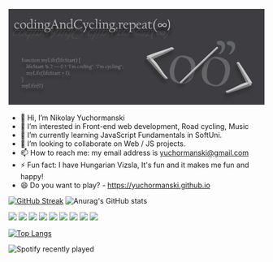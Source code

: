 <!-- 
https://github-readme-streak-stats.herokuapp.com/demo/
-->

<!--
**yuchormanski/yuchormanski** is a ✨ _special_ ✨ repository because its `README.md` (this file) appears on your GitHub profile.

Here are some ideas to get you started:
<! --### Hi there 👋 

- 🔭 I’m currently working on ...
- 🌱 I’m currently learning ...
- 👯 I’m looking to collaborate on ...
- 🤔 I’m looking for help with ...
- 💬 Ask me about ...
- 📫 How to reach me: ...
- 😄 Pronouns: ...
- ⚡ Fun fact: ...
-->
![MyLogo](https://github.com/yuchormanski/yuchormanski/blob/20cfd5405b09fbd479aab6489012d905f13d5d18/GitHubLogo2.png)

* 👋 Hi, I’m Nikolay Yuchormanski
* 👀 I’m interested in Front-end web development, Road cycling, Music
* 🌱 I’m currently learning JavaScript Fundamentals in SoftUni.
* 💞️ I’m looking to collaborate on Web / JS projects.
* 📫 How to reach me: my email address is yuchormanski@gmail.com
* ⚡ Fun fact: I have Hungarian Vizsla, It's fun and it makes me fun and happy!
* 😄 Do you want to play? - https://yuchormanski.github.io

[![GitHub Streak](https://github-readme-streak-stats.herokuapp.com?user=yuchormanski&theme=nord&hide_border=true&date_format=j%20M%5B%20Y%5D)](https://git.io/streak-stats)
![Anurag's GitHub stats](https://github-readme-stats.vercel.app/api?username=yuchormanski&show_icons=true&theme=nord&hide_border=true)
<!-- [![trophy](https://github-profile-trophy.vercel.app/?username=yuchormanski)](https://github.com/yuchormanski/github-profile-trophy) -->

<div> <!-- https://devicon.dev/ -->
            <img src="https://cdn.jsdelivr.net/gh/devicons/devicon/icons/javascript/javascript-original.svg" width="7%"/>
            <img src="https://cdn.jsdelivr.net/gh/devicons/devicon/icons/html5/html5-original.svg" width="7%"/>
            <img src="https://cdn.jsdelivr.net/gh/devicons/devicon/icons/css3/css3-original.svg" width="7%"/>			
            <img src="https://cdn.jsdelivr.net/gh/devicons/devicon/icons/vscode/vscode-original.svg" width="7%"/>         
            <img src="https://cdn.jsdelivr.net/gh/devicons/devicon/icons/wordpress/wordpress-plain.svg" width="7%"/>         
            <img src="https://cdn.jsdelivr.net/gh/devicons/devicon/icons/github/github-original.svg" width="7%"/>        
            <img src="https://cdn.jsdelivr.net/gh/devicons/devicon/icons/filezilla/filezilla-plain.svg" width="7%"/>     
            <img src="https://cdn.jsdelivr.net/gh/devicons/devicon/icons/apache/apache-original.svg" width="7%"/>		
            <img src="https://cdn.jsdelivr.net/gh/devicons/devicon/icons/photoshop/photoshop-plain.svg" width="7%"/>
</div>



[![Top Langs](https://github-readme-stats.vercel.app/api/top-langs/?username=yuchormanski&layout=compact&theme=nord&hide_border=true)](https://github.com/anuraghazra/github-readme-stats)

<!-- ![Spotify recently played](https://spotify-recently-played-readme.vercel.app/api?user=11132923862) -->
![Spotify recently played](https://spotify-recently-played-readme.vercel.app/api?user=11132923862&width=800)
